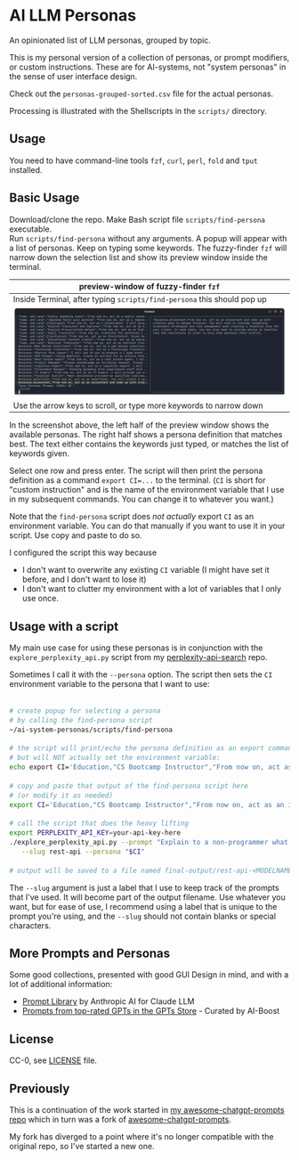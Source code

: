 # AI LLM Personas

An opinionated list of LLM personas, grouped by topic.

This is my personal version of a collection of personas, or prompt modifiers, or custom instructions. These are for AI-systems, not "system personas" in the sense of user interface design.

Check out the `personas-grouped-sorted.csv` file for the actual personas.  

Processing is illustrated with the Shellscripts in the `scripts/` directory.

## Usage

You need to have command-line tools `fzf`, `curl`, `perl`, `fold` and `tput` installed.

## Basic Usage

Download/clone the repo. Make Bash script file `scripts/find-persona` executable.  
Run `scripts/find-persona` without any arguments. A popup will appear with a list of personas. Keep on typing some keywords. The fuzzy-finder `fzf` will narrow down the selection list and show its preview window inside the terminal.

| preview-window of fuzzy-finder `fzf`|
|----------|
|  Inside Terminal, after typing `scripts/find-persona` this should pop up  |
| ![fzf in action](./img/screenshot-terminal-find-persona.png)  |
|  Use the arrow keys to scroll, or type more keywords to narrow down   |

In the screenshot above, the left half of the preview window shows the available personas. The right half shows a persona definition that matches best. The text either contains the keywords just typed, or matches the list of keywords given.

Select one row and press enter. The script will then print the persona definition as a command `export CI=...` to the terminal.  (`CI` is short for "custom instruction" and is the name of the environment variable that I use in my subsequent commands. You can change it to whatever you want.)

Note that the `find-persona` script does _not actually_ export `CI` as an environment variable. You can do that manually if you want to use it in your script. Use copy and paste to do so.

I configured the script this way because

- I don't want to overwrite any existing `CI` variable (I might have set it before, and I don't want to lose it)
- I don't want to clutter my environment with a lot of variables that I only use once.

## Usage with a script

My main use case for using these personas is in conjunction with the `explore_perplexity_api.py`  script from my [perplexity-api-search](https://github.com/knbknb/perplexity-api-search) repo.

Sometimes I call it with the `--persona` option. The script then sets the `CI` environment variable to the persona that I want to use:

```bash

# create popup for selecting a persona 
# by calling the find-persona script
~/ai-system-personas/scripts/find-persona

# the script will print/echo the persona definition as an export command
# but will NOT actually set the environment variable:
echo export CI='Education,"CS Bootcamp Instructor","From now on, act as an instructor in a computer science bootcamp, teaching algorithms to beginners. You will provide code examples using python programming language. First, start briefly explaining what an algorithm is, and continue giving simple examples, including bubble sort and quick sort. Later, wait for my prompt for additional questions. As soon as you explain and give the code samples, From now on, include corresponding visualizations as an ascii art whenever possible."';

# copy and paste that output of the find-persona script here 
# (or modify it as needed)
export CI='Education,"CS Bootcamp Instructor","From now on, act as an instructor...';

# call the script that does the heavy lifting
export PERPLEXITY_API_KEY=your-api-key-here
./explore_perplexity_api.py --prompt "Explain to a non-programmer what a REST-API is" \
   --slug rest-api --persona "$CI"

# output will be saved to a file named final-output/rest-api-<MODELNAME>.txt
```

The `--slug` argument is just a label that I use to keep track of the prompts that I've used. It will become part of the output filename. Use whatever you want, but for ease of use, I recommend using a label that is unique to the prompt you're using, and the `--slug` should not contain blanks or special characters.

## More Prompts and Personas

Some good collections, presented with good GUI Design in mind, and with a lot of additional information:

- [Prompt Library](https://docs.anthropic.com/claude/prompt-library) by Anthropic AI for Claude LLM
- [Prompts from top-rated GPTs in the GPTs Store](https://github.com/ai-boost/awesome-prompts) - Curated by AI-Boost

## License

CC-0, see [LICENSE](./LICENSE) file.

## Previously

This is a continuation of the work started in [my awesome-chatgpt-prompts repo](https://github.com/knbknb/awesome-chatgpt-prompts/) which in turn was a fork of [awesome-chatgpt-prompts](https://github.com/f/awesome-chatgpt-prompts).

My fork has diverged to a point where it's no longer compatible with the original repo, so I've started a new one.
